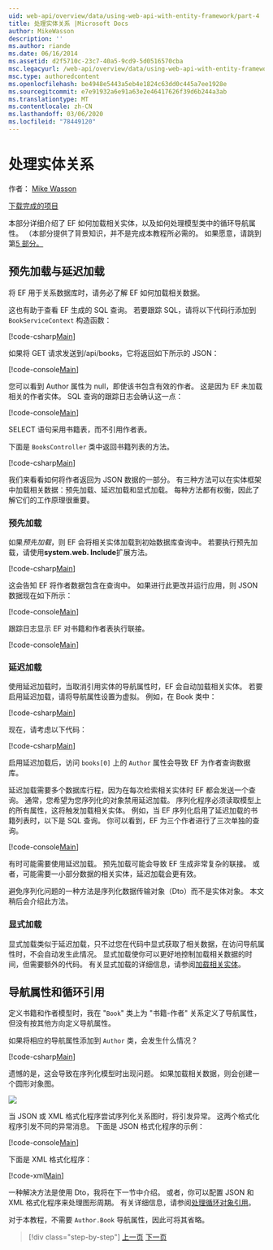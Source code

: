 ```yaml
---
uid: web-api/overview/data/using-web-api-with-entity-framework/part-4
title: 处理实体关系 |Microsoft Docs
author: MikeWasson
description: ''
ms.author: riande
ms.date: 06/16/2014
ms.assetid: d2f5710c-23c7-40a5-9cd9-5d0516570cba
msc.legacyurl: /web-api/overview/data/using-web-api-with-entity-framework/part-4
msc.type: authoredcontent
ms.openlocfilehash: be4948e5443a5eb4e1824c63dd0c445a7ee1928e
ms.sourcegitcommit: e7e91932a6e91a63e2e46417626f39d6b244a3ab
ms.translationtype: MT
ms.contentlocale: zh-CN
ms.lasthandoff: 03/06/2020
ms.locfileid: "78449120"
---
```

# <a name="handling-entity-relations"></a>处理实体关系

作者： [Mike Wasson](https://github.com/MikeWasson)

[下载完成的项目](https://github.com/MikeWasson/BookService)

本部分详细介绍了 EF 如何加载相关实体，以及如何处理模型类中的循环导航属性。 （本部分提供了背景知识，并不是完成本教程所必需的。 如果愿意，请跳到第[5 部分。](part-5.md)

## <a name="eager-loading-versus-lazy-loading"></a>预先加载与延迟加载

将 EF 用于关系数据库时，请务必了解 EF 如何加载相关数据。

这也有助于查看 EF 生成的 SQL 查询。 若要跟踪 SQL，请将以下代码行添加到 `BookServiceContext` 构造函数：

[!code-csharp[Main](part-4/samples/sample1.cs)]

如果将 GET 请求发送到/api/books，它将返回如下所示的 JSON：

[!code-console[Main](part-4/samples/sample2.cmd)]

您可以看到 Author 属性为 null，即使该书包含有效的作者。 这是因为 EF 未加载相关的作者实体。 SQL 查询的跟踪日志会确认这一点：

[!code-console[Main](part-4/samples/sample3.sql)]

SELECT 语句采用书籍表，而不引用作者表。

下面是 `BooksController` 类中返回书籍列表的方法。

[!code-csharp[Main](part-4/samples/sample4.cs)]

我们来看看如何将作者返回为 JSON 数据的一部分。 有三种方法可以在实体框架中加载相关数据：预先加载、延迟加载和显式加载。 每种方法都有权衡，因此了解它们的工作原理很重要。

### <a name="eager-loading"></a>预先加载

如果*预先加载*，则 EF 会将相关实体加载到初始数据库查询中。 若要执行预先加载，请使用**system.web. Include**扩展方法。

[!code-csharp[Main](part-4/samples/sample5.cs)]

这会告知 EF 将作者数据包含在查询中。 如果进行此更改并运行应用，则 JSON 数据现在如下所示：

[!code-console[Main](part-4/samples/sample6.cmd)]

跟踪日志显示 EF 对书籍和作者表执行联接。

[!code-console[Main](part-4/samples/sample7.cmd)]

### <a name="lazy-loading"></a>延迟加载

使用延迟加载时，当取消引用实体的导航属性时，EF 会自动加载相关实体。 若要启用延迟加载，请将导航属性设置为虚拟。 例如，在 Book 类中：

[!code-csharp[Main](part-4/samples/sample8.cs?highlight=6)]

现在，请考虑以下代码：

[!code-csharp[Main](part-4/samples/sample9.cs)]

启用延迟加载后，访问 `books[0]` 上的 `Author` 属性会导致 EF 为作者查询数据库。

延迟加载需要多个数据库行程，因为在每次检索相关实体时 EF 都会发送一个查询。 通常，您希望为您序列化的对象禁用延迟加载。 序列化程序必须读取模型上的所有属性，这将触发加载相关实体。 例如，当 EF 序列化启用了延迟加载的书籍列表时，以下是 SQL 查询。 你可以看到，EF 为三个作者进行了三次单独的查询。

[!code-console[Main](part-4/samples/sample10.sql)]

有时可能需要使用延迟加载。 预先加载可能会导致 EF 生成非常复杂的联接。 或者，可能需要一小部分数据的相关实体，延迟加载会更有效。

避免序列化问题的一种方法是序列化数据传输对象（Dto）而不是实体对象。 本文稍后会介绍此方法。

### <a name="explicit-loading"></a>显式加载

显式加载类似于延迟加载，只不过您在代码中显式获取了相关数据，在访问导航属性时，不会自动发生此情况。 显式加载使你可以更好地控制加载相关数据的时间，但需要额外的代码。 有关显式加载的详细信息，请参阅[加载相关实体](https://msdn.microsoft.com/data/jj574232#explicit)。

## <a name="navigation-properties-and-circular-references"></a>导航属性和循环引用

定义书籍和作者模型时，我在 "`Book`" 类上为 "书籍-作者" 关系定义了导航属性，但没有按其他方向定义导航属性。

如果将相应的导航属性添加到 `Author` 类，会发生什么情况？

[!code-csharp[Main](part-4/samples/sample11.cs?highlight=7)]

遗憾的是，这会导致在序列化模型时出现问题。 如果加载相关数据，则会创建一个圆形对象图。

![](part-4/_static/image1.png)

当 JSON 或 XML 格式化程序尝试序列化关系图时，将引发异常。 这两个格式化程序引发不同的异常消息。 下面是 JSON 格式化程序的示例：

[!code-console[Main](part-4/samples/sample12.cmd)]

下面是 XML 格式化程序：

[!code-xml[Main](part-4/samples/sample13.xml)]

一种解决方法是使用 Dto，我将在下一节中介绍。 或者，你可以配置 JSON 和 XML 格式化程序来处理图形周期。 有关详细信息，请参阅[处理循环对象引用](../../formats-and-model-binding/json-and-xml-serialization.md#handling_circular_object_references)。

对于本教程，不需要 `Author.Book` 导航属性，因此可将其省略。

> [!div class="step-by-step"]
> [上一页](part-3.md)
> [下一页](part-5.md)
